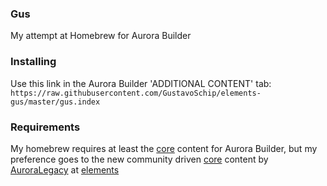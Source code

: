 ### Gus

My attempt at Homebrew for Aurora Builder

### Installing

Use this link in the Aurora Builder 'ADDITIONAL CONTENT' tab: <br>
``` https://raw.githubusercontent.com/GustavoSchip/elements-gus/master/gus.index ```

### Requirements

My homebrew requires at least the [core](https://raw.githubusercontent.com/aurorabuilder/elements/master/core.index)
content for Aurora Builder, but my preference goes to the new community
driven [core](https://raw.githubusercontent.com/AuroraLegacy/elements/master/core.index) content
by [AuroraLegacy](https://github.com/AuroraLegacy) at [elements](https://github.com/AuroraLegacy/elements)
